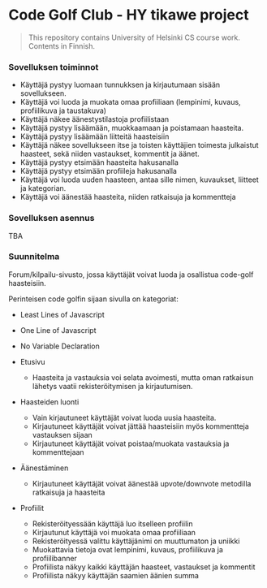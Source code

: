 # Code Golf Club - HY tikawe project
> This repository contains University of Helsinki CS course work. Contents in Finnish.

### Sovelluksen toiminnot
- Käyttäjä pystyy luomaan tunnukksen ja kirjautumaan sisään sovellukseen.
- Käyttäjä voi luoda ja muokata omaa profiiliaan (lempinimi, kuvaus, profiilikuva ja taustakuva)
- Käyttäjä näkee äänestystilastoja profiilistaan
- Käyttäjä pystyy lisäämään, muokkaamaan ja poistamaan haasteita.
- Käyttäjä pystyy lisäämään liitteitä haasteisiin
- Käyttäjä näkee sovellukseen itse ja toisten käyttäjien toimesta julkaistut haasteet, sekä niiden vastaukset, kommentit ja äänet.
- Käyttäjä pystyy etsimään haasteita hakusanalla
- Käyttäjä pystyy etsimään profiileja hakusanalla
- Käyttäjä voi luoda uuden haasteen, antaa sille nimen, kuvaukset, liitteet ja kategorian.
- Käyttäjä voi äänestää haasteita, niiden ratkaisuja ja kommentteja

### Sovelluksen asennus
TBA

### Suunnitelma
Forum/kilpailu-sivusto, jossa käyttäjät voivat luoda ja osallistua code-golf haasteisiin.

Perinteisen code golfin sijaan sivulla on kategoriat:
- Least Lines of Javascript
- One Line of Javascript
- No Variable Declaration

- Etusivu
    - Haasteita ja vastauksia voi selata avoimesti, mutta oman ratkaisun lähetys vaatii rekisteröitymisen ja kirjautumisen.

- Haasteiden luonti
    - Vain kirjautuneet käyttäjät voivat luoda uusia haasteita.
    - Kirjautuneet käyttäjät voivat jättää haasteisiin myös kommentteja vastauksen sijaan
    - Kirjautuneet käyttäjät voivat poistaa/muokata vastauksia ja kommenttejaan

- Äänestäminen
    - Kirjautuneet käyttäjät voivat äänestää upvote/downvote metodilla ratkaisuja ja haasteita

- Profiilit
    - Rekisteröityessään käyttäjä luo itselleen profiilin
    - Kirjautunut käyttäjä voi muokata omaa profiiliaan
    - Rekisteröityessä valittu käyttäjänimi on muuttumaton ja uniikki
    - Muokattavia tietoja ovat lempinimi, kuvaus, profiilikuva ja profiilibanner
    - Profiilista näkyy kaikki käyttäjän haasteet, vastaukset ja kommentit
    - Profiilista näkyy käyttäjän saamien äänien summa
